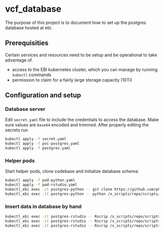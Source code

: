 # vcf_database

The purpose of this project is to document how to set up the postgres database hosted at ebi.

## Prerequisities

Certain services and resources need to be setup and be operational to take advantage of.

* access to the EBI kubernetes cluster, which you can manage by running `kubectl` commands
* permission to claim for a fairly large storage capacity (10Ti)

## Configuration and setup

### Database server

Edit `secret.yaml` file to include the credentials to access the database. Make sure values are `base64` encoded and trimmed. After properly editing the secrets run

```bash
kubectl apply -f secret.yaml
kubectl apply -f pvc-postgres.yaml
kubectl apply -f postgres.yaml
```

### Helper pods

Start helper pods, clone codebase and initialize database schema:

```bash
kubectl apply -f pod-python.yaml
kubectl apply -f pod-rstudio.yaml
kubectl_ebi exec -it postgres-python -- git clone https://github.com/pkrisz5/vcf_database.git /x_scripts/repo
kubectl_ebi exec -it postgres-python -- python /x_scripts/repo/scripts/init_db.py
```

### Insert data in database by hand

```bash
kubectl_ebi exec -it postgres-rstudio -- Rscrip /x_scripts/repo/scripts/ebi_meta_script.r
kubectl_ebi exec -it postgres-rstudio -- Rscrip /x_scripts/repo/scripts/ebi_cov_script.r
kubectl_ebi exec -it postgres-rstudio -- Rscrip /x_scripts/repo/scripts/ebi_vcf_script.r
```
